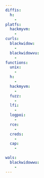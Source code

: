 ```yaml
---
diffis:
  h:
    -
platfs:
  hackmyvm:
    -
curls:
  blackwidow:
    -
  blackwidowvu:
    -
functions:
  unix:
    -
  h:
    -
  hackmyvm:
    -
  fuzz:
    -
  lfi:
    -
  logpoi:
    -
  rce:
    -
  creds:
    -
  cap:
    -

wals:
  blackwidowwu:
    -
---
```

